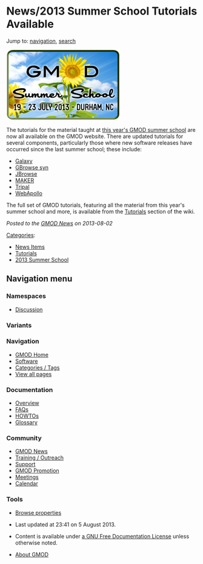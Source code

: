 



<span id="top"></span>




# <span dir="auto">News/2013 Summer School Tutorials Available</span>






Jump to: [navigation](#mw-navigation), [search](#p-search)




<a href="../File:2013-summer-school.png" class="image"
title="2013 GMOD Summer School"><img
src="https://raw.githubusercontent.com/GMOD/gmod.github.io/main/mediawiki/images/thumb/f/fc/2013-summer-school.png/300px-2013-summer-school.png"
srcset="https://raw.githubusercontent.com/GMOD/gmod.github.io/main/mediawiki/images/thumb/f/fc/2013-summer-school.png/450px-2013-summer-school.png 1.5x, https://raw.githubusercontent.com/GMOD/gmod.github.io/main/mediawiki/images/thumb/f/fc/2013-summer-school.png/600px-2013-summer-school.png 2x"
width="300" height="186" alt="2013 GMOD Summer School" /></a>



The tutorials for the material taught at [this year's GMOD summer
school](../2013_GMOD_Summer_School "2013 GMOD Summer School") are now
all available on the GMOD website. There are updated tutorials for
several components, particularly those where new software releases have
occurred since the last summer school; these include:

- <a href="../Galaxy_Tutorial" class="mw-redirect"
  title="Galaxy Tutorial">Galaxy</a>
- <a href="../GBrowse_syn_Tutorial" class="mw-redirect"
  title="GBrowse syn Tutorial">GBrowse syn</a>
- <a href="../JBrowse_Tutorial" class="mw-redirect"
  title="JBrowse Tutorial">JBrowse</a>
- <a href="../MAKER_Tutorial" class="mw-redirect"
  title="MAKER Tutorial">MAKER</a>
- [Tripal](../Tripal_Tutorial_v1.1 "Tripal Tutorial v1.1")
- <a href="../WebApollo_Tutorial" class="mw-redirect"
  title="WebApollo Tutorial">WebApollo</a>

The full set of GMOD tutorials, featuring all the material from this
year's summer school and more, is available from the
[Tutorials](../Category%3ATutorials "Category%3ATutorials") section of the
wiki.

  



*Posted to the [GMOD News](../GMOD_News "GMOD News") on 2013-08-02*






[Categories](../Special%3ACategories "Special%3ACategories"):

- [News Items](../Category%3ANews_Items "Category%3ANews Items")
- [Tutorials](../Category%3ATutorials "Category%3ATutorials")
- <a
  href="http://gmod.org/mediawiki/index.php?title=Category%3A2013_Summer_School&amp;action=edit&amp;redlink=1"
  class="new"
  title="Category%3A2013 Summer School (page does not exist)">2013 Summer
  School</a>






## Navigation menu



### Namespaces


- <span id="ca-talk"><a
  href="http://gmod.org/mediawiki/index.php?title=Talk:News/2013_Summer_School_Tutorials_Available&amp;action=edit&amp;redlink=1"
  accesskey="t"
  title="Discussion about the content page [t]">Discussion</a></span>


### 

### Variants[](#)








<a href="../Main_Page"
style="background-image: url(../../images/GMOD-cogs.png);"
title="Visit the main page"></a>


### Navigation



- <span id="n-GMOD-Home">[GMOD Home](../Main_Page)</span>
- <span id="n-Software">[Software](../GMOD_Components)</span>
- <span id="n-Categories-.2F-Tags">[Categories /
  Tags](../Categories)</span>
- <span id="n-View-all-pages">[View all
  pages](../Special:AllPages)</span>




### Documentation



- <span id="n-Overview">[Overview](../Overview)</span>
- <span id="n-FAQs">[FAQs](../Category%3AFAQ)</span>
- <span id="n-HOWTOs">[HOWTOs](../Category%3AHOWTO)</span>
- <span id="n-Glossary">[Glossary](../Glossary)</span>




### Community



- <span id="n-GMOD-News">[GMOD News](../GMOD_News)</span>
- <span id="n-Training-.2F-Outreach">[Training /
  Outreach](../Training_and_Outreach)</span>
- <span id="n-Support">[Support](../Support)</span>
- <span id="n-GMOD-Promotion">[GMOD Promotion](../GMOD_Promotion)</span>
- <span id="n-Meetings">[Meetings](../Meetings)</span>
- <span id="n-Calendar">[Calendar](../Calendar)</span>




### Tools

- <span id="t-smwbrowselink"><a
  href="../Special%3ABrowse/News-2F2013_Summer_School_Tutorials_Available"
  rel="smw-browse">Browse properties</a></span>



- <span id="footer-info-lastmod">Last updated at 23:41 on 5 August
  2013.</span>
<!-- - <span id="footer-info-viewcount">15,579 page views.</span> -->
- <span id="footer-info-copyright">Content is available under
  <a href="http://www.gnu.org/licenses/fdl-1.3.html" class="external"
  rel="nofollow">a GNU Free Documentation License</a> unless otherwise
  noted.</span>

<!-- -->

- <span id="footer-places-about">[About
  GMOD](../GMOD%3AAbout "GMOD%3AAbout")</span>

<!-- -->




